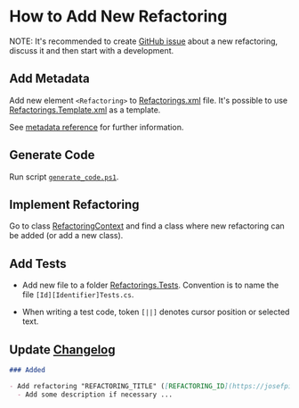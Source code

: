 ﻿# How to Add New Refactoring

NOTE: It's recommended to create [GitHub issue](https://github.com/JosefPihrt/Roslynator/issues/new) about a new refactoring, discuss it and then start with a development.

## Add Metadata

Add new element `<Refactoring>` to [Refactorings.xml](https://github.com/JosefPihrt/Roslynator/blob/main/src/Refactorings/Refactorings.xml) file. It's possible to use [Refactorings.Template.xml](https://github.com/JosefPihrt/Roslynator/blob/main/src/Refactorings/Refactorings.Template.xml) as a template.

See [metadata reference](refactoring-metadata) for further information.

## Generate Code

Run script [`generate_code.ps1`](https://github.com/JosefPihrt/Roslynator/blob/main/tools/generate_code.ps1).

## Implement Refactoring

Go to class [RefactoringContext](https://github.com/JosefPihrt/Roslynator/blob/main/src/Refactorings/CSharp/Refactorings/RefactoringContext.cs) and find a class where new refactoring can be added (or add a new class).

## Add Tests

- Add new file to a folder [Refactorings.Tests](https://github.com/JosefPihrt/Roslynator/tree/main/src/Tests/Refactorings.Tests). Convention is to name the file `[Id][Identifier]Tests.cs`.

- When writing a test code, token `[||]` denotes cursor position or selected text.

## Update [Changelog](https://github.com/JosefPihrt/Roslynator/blob/main/ChangeLog.md)

```md
### Added

- Add refactoring "REFACTORING_TITLE" ([REFACTORING_ID](https://josefpihrt.github.io/docs/roslynator/refactorings/REFACTORING_ID)) ([#PR_ID](https://github.com/josefpihrt/roslynator/pull/PR_ID))
  - Add some description if necessary ...
```
